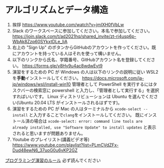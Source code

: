 # アルゴリズムとデータ構造

1. 挨拶
https://www.youtube.com/watch?v=jmIXH0fVbLw
1. Slack のワークスペースに参加してください。本名で参加してください。
https://join.slack.com/t/ad2021hq/shared_invite/zt-ri4usp6p-WbAk8Zzp60SYkxtDLe_IiA
1. 右上の "Sign Up" のボタンからGitHubのアカウントを作ってください。既にアカウントを持っている人はそれを使って構いません。
1. 以下のリンクから氏名、学籍番号、GitHubアカウント名を登録してください。
https://forms.gle/y8Hy9u4ac8wdwEyt9
1. 演習をするための PC が Windows の人は以下のリンクの説明に従い WSL2 を**手動**インストールしてください。
https://docs.microsoft.com/ja-jp/windows/wsl/install-win10
管理者として PowerShell を実行するにはタスクバーの検索窓に powershell と入力し、「管理者として実行する」を選択すればいいです。
Linux ディストリビューションは Ubuntu を選んでください(Ubuntu 20.04 LTS がインストールされるはずです)。
1. 演習をするための PC が Mac の人はターミナルから `xcode-select --install` と入力することで`clang`をインストールしてください。
既にインストール済の場合は
```xcode-select: error: command line tools are already installed, use "Software Update" to install updates```
と表示されると思いますが問題ありません。
1. Youtube のプレイリスト(講義ビデオ等)
https://www.youtube.com/playlist?list=PLmCVdZFx-Dud48ewN6_37uoG0u6vKP2GZ

[プログラミング演習のルール](/RULES.md) 必ず読んでください

